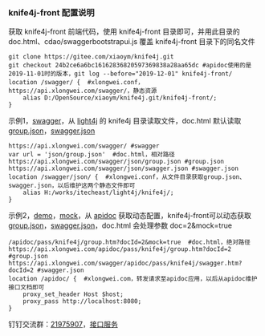 ### knife4j-front 配置说明

获取 knife4j-front 前端代码，使用 knife4j-front 目录即可，并用此目录的 doc.html、cdao/swaggerbootstrapui.js 覆盖 knife4j-front 目录下的同名文件

	git clone https://gitee.com/xiaoym/knife4j.git
	git checkout 24b2ce6a6bc16162836820597369838a28aa65dc #apidoc使用的是2019-11-01时的版本，git log --before="2019-12-01" knife4j-front/
	location /swagger/ {  #xlongwei.conf，https://api.xlongwei.com/swagger/，静态资源
		alias D:/OpenSource/xiaoym/knife4j.git/knife4j-front/;
	}

示例1，[swagger](https://api.xlongwei.com/swagger/)，从 [light4j](https://gitee.com/xlongwei/light4j/) 的 knife4j 目录读取文件，doc.html 默认读取[group.json](https://api.xlongwei.com/swagger/json/group.json)，[swagger.json](https://api.xlongwei.com/swagger/json/swagger.json)

	https://api.xlongwei.com/swagger/ #swagger
	var url = 'json/group.json'  #doc.html，相对路径
	https://api.xlongwei.com/swagger/json/group.json #group.json
	https://api.xlongwei.com/swagger/json/swagger.json #swagger.json
	location /swagger/json/ {  #xlongwei.conf，从文件目录获取group.json、swagger.json，以后维护这两个静态文件即可
		alias H:/works/itecheast/light4j/knife4j/;
	}

示例2，[demo](https://api.xlongwei.com/swagger/doc.html?doc=2)，[mock](https://api.xlongwei.com/swagger/doc.html?doc=1&mock=true)，从 [apidoc](https://api.xlongwei.com/apidoc/) 获取动态配置，knife4j-front可以动态获取[group.json](https://api.xlongwei.com/apidoc/pass/knife4j/group.htm?docId=2)，[swagger.json](https://api.xlongwei.com/swagger/apidoc/pass/knife4j/swagger.htm?docId=2)，doc.html 会处理参数 doc=2&mock=true

	/apidoc/pass/knife4j/group.htm?docId=2&mock=true  #doc.html，绝对路径
	https://api.xlongwei.com/apidoc/pass/knife4j/group.htm?docId=2 #group.json
	https://api.xlongwei.com/swagger/apidoc/pass/knife4j/swagger.htm?docId=2 #swagger.json
	location /apidoc/ {  #xlongwei.com，转发请求至apidoc应用，以后从apidoc维护接口文档即可
		proxy_set_header Host $host;
		proxy_pass http://localhost:8080;
	}

钉钉交流群：[21975907](https://s.xlongwei.com/uploads/img/avatar/dingding-group.jpg)，[接口服务](https://api.xlongwei.com/)
